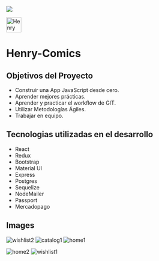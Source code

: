 <p align='left'>
    <img src='https://static.wixstatic.com/media/85087f_0d84cbeaeb824fca8f7ff18d7c9eaafd~mv2.png/v1/fill/w_160,h_30,al_c,q_85,usm_0.66_1.00_0.01/Logo_completo_Color_1PNG.webp'
    />    
 </p>

<p align='left'>
  <img src='https://user-images.githubusercontent.com/67916064/99161386-9896ba00-26d0-11eb-9d1c-3b9f0a3cc4fe.png' alt='Henry Comics' height=40 width=40
    />
    <h1 >Henry-Comics</h1>
 </p>

## Objetivos del Proyecto

- Construir una App JavaScript desde cero.
- Aprender mejores prácticas.
- Aprender y practicar el workflow de GIT.
- Utilizar Metodologías Ágiles.
- Trabajar en equipo.

## Tecnologias utilizadas en el desarrollo

- React
- Redux
- Bootstrap
- Material UI
- Express
- Postgres
- Sequelize
- NodeMailer
- Passport
- Mercadopago


## Images
   ![wishlist2](https://user-images.githubusercontent.com/67916064/99161275-72bce580-26cf-11eb-971b-c8aeb02d60c9.png)
![catalog1](https://user-images.githubusercontent.com/67916064/99161277-73ee1280-26cf-11eb-92c7-01a702f72b80.png)
![home1](https://user-images.githubusercontent.com/67916064/99161278-75b7d600-26cf-11eb-8dea-e17ac4a5f562.png)

![home2](https://user-images.githubusercontent.com/67916064/99161279-77819980-26cf-11eb-9d17-ecfbbdaa17fb.png)
![wishlist1](https://user-images.githubusercontent.com/67916064/99161280-78b2c680-26cf-11eb-8b3a-f4ce81adcbfb.png)
